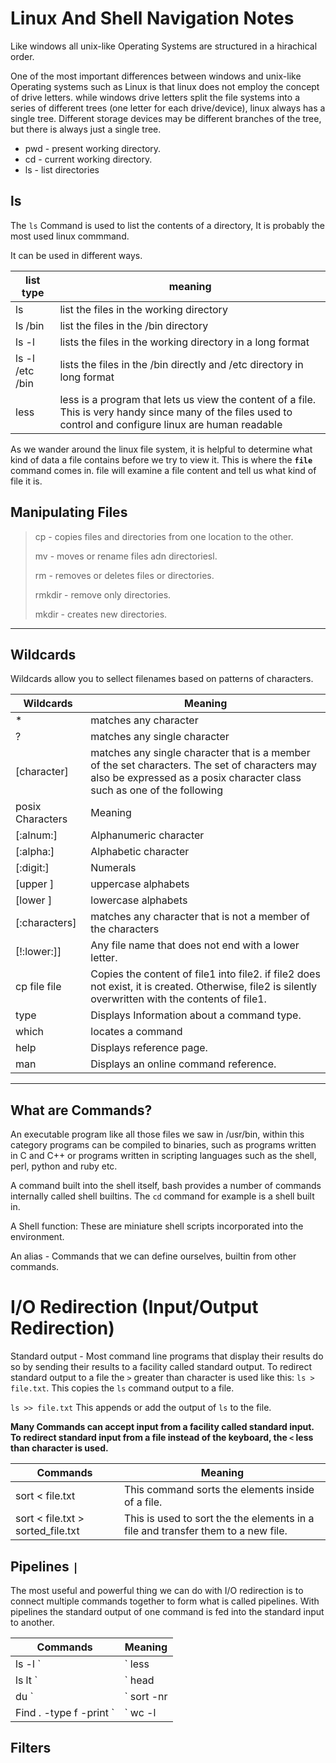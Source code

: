 # Linux And Shell Navigation Notes

Like windows all unix-like Operating Systems are structured in a hirachical order.

One of the most important differences between windows and unix-like Operating systems such as Linux is that linux does not employ the concept of drive letters. while windows drive letters split the file systems into a series of different trees (one letter for each drive/device), linux always has a single tree. Different storage devices may be different branches of the tree, but there is always just a single tree.

- pwd - present working directory.
- cd - current working directory.
- ls - list directories

## ls 

The `ls` Command is used to list the contents of a directory, It is probably the most used linux commmand.

It can be used in different ways.

| list type | meaning |
| --------- | ---------- |
| ls | list the files in the working directory  |
| ls /bin | list the files in the /bin directory |
| ls -l | lists the files in the working directory in a long format |
| ls -l /etc /bin | lists the files in the /bin directly and /etc directory in long format |
| less | less is a program that lets us view the content of a file. This is very handy since many of the files used to control and configure linux are human readable |

As we wander around the linux file system, it is helpful to determine what kind of data a file contains before we try to view it. This is where the **`file`** command comes in. file will examine a file content and tell us what kind of file it is.

## Manipulating Files 

> cp - copies files and directories from one location to the other.
> 
> mv - moves or rename files adn directoriesl.
> 
> rm - removes or deletes files or directories.
> 
> rmkdir - remove only directories.
> 
> mkdir - creates new directories.

<hr />

## Wildcards 

Wildcards allow you to sellect filenames based on patterns of characters.

| Wildcards   | Meaning  |
| ------------ | ------------- |
| * | matches any character |
| ? | matches any single character|
| [character] | matches any single character that is a member of the set characters. The set of characters may also be expressed as a posix character class such as one of the following 
| posix Characters | Meaning |
| [:alnum:] | Alphanumeric character|
| [:alpha:] | Alphabetic character |
| [:digit:] | Numerals |
| [upper ] | uppercase alphabets |
| [lower ] | lowercase alphabets |
| [:characters] | matches any character that is not a member of the characters |
| [!:lower:]] | Any file name that does not end with a lower letter.|
| cp file file | Copies the content of file1 into file2. if file2 does not exist, it is created. Otherwise, file2 is silently overwritten with the contents of file1.|
| type | Displays Information about a command type.|
| which | locates a command|
| help | Displays reference page.|
| man | Displays an online command reference.|

<hr />

## What are Commands?
An executable program like all those files we saw in /usr/bin, within this category programs can be compiled to binaries, such as programs written in C and C++ or programs written in scripting languages such as the shell, perl, python and ruby etc.

A command built into the shell itself, bash provides a number of commands internally called shell builtins. The `cd` command for example is a shell built in.

A Shell function: These are miniature shell scripts incorporated into the environment.

An alias - Commands that we can define ourselves, builtin from other commands.

# I/O Redirection (Input/Output Redirection)

Standard output - Most command line programs that display their results do so by sending their results to a facility called standard output. To redirect standard output to a file the `>` greater than character is used like this: `ls > file.txt`. This copies the `ls` command output to a file.

`ls >> file.txt`  This appends or add the output of `ls` to the file.

**Many Commands can accept input from a facility called standard input. To redirect standard input from a file instead of the keyboard, the `<` less than character is used.**

| Commands | Meaning |
| ------ | --------- |
| sort < file.txt | This command sorts the elements inside of a file.|
| sort < file.txt > sorted_file.txt | This is used to sort the the elements in a file and transfer them to a new file.|

## Pipelines `|`

The most useful and powerful thing we can do with I/O redirection is to connect multiple commands together to form what is called pipelines. With pipelines the standard output of one command is fed into the standard input to another.

| Commands | Meaning |
| ------ | ---------- |
| ls -l `|` less |  This takes output of the command `ls` and displays it in the `less` pager. You can press `q` to exit the pager.|
| ls lt `|` head | Displays the 10 newest files in the current directory. |
| du `|` sort -nr | Displays a list of directories and how much space they consume, Sorted from the largest to the smallest. |
| Find . -type f -print `|` wc -l | Displays the total number of files in the current working directory and all of its subdirectories.|

## Filters 


